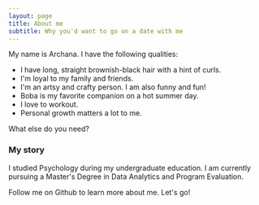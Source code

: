 ```yaml
---
layout: page
title: About me
subtitle: Why you'd want to go on a date with me
---
```


My name is Archana. I have the following qualities:

- I have long, straight brownish-black hair with a hint of curls.
- I'm loyal to my family and friends.
- I'm an artsy and crafty person. I am also funny and fun!
- Boba is my favorite companion on a hot summer day.
- I love to workout.
- Personal growth matters a lot to me.


What else do you need?

### My story

I studied Psychology during my undergraduate education. I am currently pursuing a Master's Degree in Data Analytics and Program Evaluation. 

Follow me on Github to learn more about me. Let's go!
